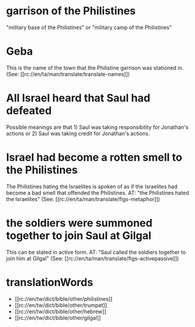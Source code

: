 # garrison of the Philistines

"military base of the Philistines" or "military camp of the Philistines"

# Geba

This is the name of the town that the Philistine garrison was stationed in. (See: [[rc://en/ta/man/translate/translate-names]])

# All Israel heard that Saul had defeated

Possible meanings are that 1) Saul was taking responsibility for Jonathan's actions or 2) Saul was taking credit for Jonathan's actions.

# Israel had become a rotten smell to the Philistines

The Philistines hating the Israelites is spoken of as if the Israelites had become a bad smell that offended the Philistines. AT: "the Philistines hated the Israelites" (See: [[rc://en/ta/man/translate/figs-metaphor]])

# the soldiers were summoned together to join Saul at Gilgal

This can be stated in active form. AT: "Saul called the soldiers together to join him at Gilgal" (See: [[rc://en/ta/man/translate/figs-activepassive]])

# translationWords

* [[rc://en/tw/dict/bible/other/philistines]]
* [[rc://en/tw/dict/bible/other/trumpet]]
* [[rc://en/tw/dict/bible/other/hebrew]]
* [[rc://en/tw/dict/bible/other/gilgal]]